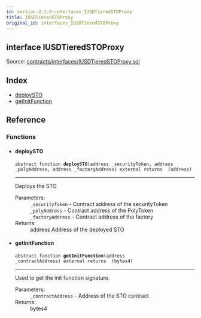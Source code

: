 ```yaml
---
id: version-2.1.0-interfaces_IUSDTieredSTOProxy
title: IUSDTieredSTOProxy
original_id: interfaces_IUSDTieredSTOProxy
---
```


<div class="contract-doc"><div class="contract"><h2 class="contract-header"><span class="contract-kind">interface</span> IUSDTieredSTOProxy</h2><div class="source">Source: <a href="https://github.com/PolymathNetwork/polymath-core/blob/v2.1.0/contracts/interfaces/IUSDTieredSTOProxy.sol" target="_blank">contracts/interfaces/IUSDTieredSTOProxy.sol</a></div></div><div class="index"><h2>Index</h2><ul><li><a href="interfaces_IUSDTieredSTOProxy.html#deploySTO">deploySTO</a></li><li><a href="interfaces_IUSDTieredSTOProxy.html#getInitFunction">getInitFunction</a></li></ul></div><div class="reference"><h2>Reference</h2><div class="functions"><h3>Functions</h3><ul><li><div class="item function"><span id="deploySTO" class="anchor-marker"></span><h4 class="name">deploySTO</h4><div class="body"><code class="signature"><span>abstract </span>function <strong>deploySTO</strong><span>(address _securityToken, address _polyAddress, address _factoryAddress) </span><span>external </span><span>returns  (address) </span></code><hr/><div class="description"><p>Deploys the STO.</p></div><dl><dt><span class="label-parameters">Parameters:</span></dt><dd><div><code>_securityToken</code> - Contract address of the securityToken</div><div><code>_polyAddress</code> - Contract address of the PolyToken</div><div><code>_factoryAddress</code> - Contract address of the factory</div></dd><dt><span class="label-return">Returns:</span></dt><dd>address Address of the deployed STO</dd></dl></div></div></li><li><div class="item function"><span id="getInitFunction" class="anchor-marker"></span><h4 class="name">getInitFunction</h4><div class="body"><code class="signature"><span>abstract </span>function <strong>getInitFunction</strong><span>(address _contractAddress) </span><span>external </span><span>returns  (bytes4) </span></code><hr/><div class="description"><p>Used to get the init function signature.</p></div><dl><dt><span class="label-parameters">Parameters:</span></dt><dd><div><code>_contractAddress</code> - Address of the STO contract</div></dd><dt><span class="label-return">Returns:</span></dt><dd>bytes4</dd></dl></div></div></li></ul></div></div></div>
